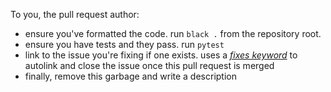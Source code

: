 
To you, the pull request author:
* ensure you've formatted the code. run  `black .` from the repository root.
* ensure you have tests and they pass. run `pytest`
* link to the issue you're fixing if one exists. uses a [_fixes keyword_](https://docs.github.com/en/github/managing-your-work-on-github/linking-a-pull-request-to-an-issue) to autolink and close the issue once this pull request is merged
* finally, remove this garbage and write a description
